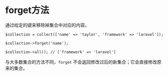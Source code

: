 # forget方法

通过给定的键来移除掉集合中对应的内容。

```
$collection = collect(['name' => 'taylor', 'framework' => 'laravel']);

$collection->forget('name');

$collection->all(); // ['framework' => 'laravel']
```

与大多数集合的方法不同，`forget` 不会返回修改过后的新集合；它会直接修改原来的集合。